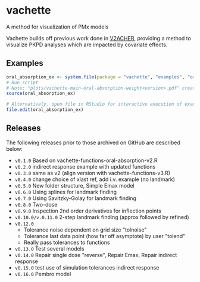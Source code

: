 # vachette
A method for visualization of PMx models

Vachette builds off previous work done in [V2ACHER](https://ascpt.onlinelibrary.wiley.com/doi/10.1002/psp4.12679), providing a method to visualize PKPD analyses which are impacted by covariate effects.


## Examples

```r
oral_absorption_ex <- system.file(package = "vachette", "examples", "oral_absorption.R")
# Run script
# Note: "plots/vachette-main-oral-absorption-weight<version>.pdf" created in working directory
source(oral_absorption_ex)

# Alternatively, open file in RStudio for interactive execution of example
file.edit(oral_absorption_ex)
```

## Releases

The following releases prior to those archived on GitHub are described below:

* `v0.1.0` Based on vachette-functions-oral-absorption-v2.R
* `v0.2.0` indirect response example with updated functions
* `v0.3.0` same as v2 (align version with vachette-functions-v3.R)
* `v0.4.0` change choice of xlast ref, add i.v. example (no landmark)
* `v0.5.0` New folder structure, Simple Emax model
* `v0.6.0` Using splines for landmark finding
* `v0.7.0` Using Savitzky-Golay for landmark finding
* `v0.8.0` Two-dose
* `v0.9.0` Inspection 2nd order derivatives for inflection points
* `v0.10.0/v.0.11.0` 2-step landmark finding (approx followed by refined)
* `v0.12.0` 
  - Tolerance noise dependent on grid size "tolnoise"
  - Tolerance last data point (how far off asymptote) by user "tolend"
  - Really pass tolerances to functions
* `v0.13.0` Test several models
* `v0.14.0` Repair single dose "reverse", Repair Emax, Repair indirect response
* `v0.15.0` test use of simulation tolerances indirect response
* `v0.16.0`  Pembro model
